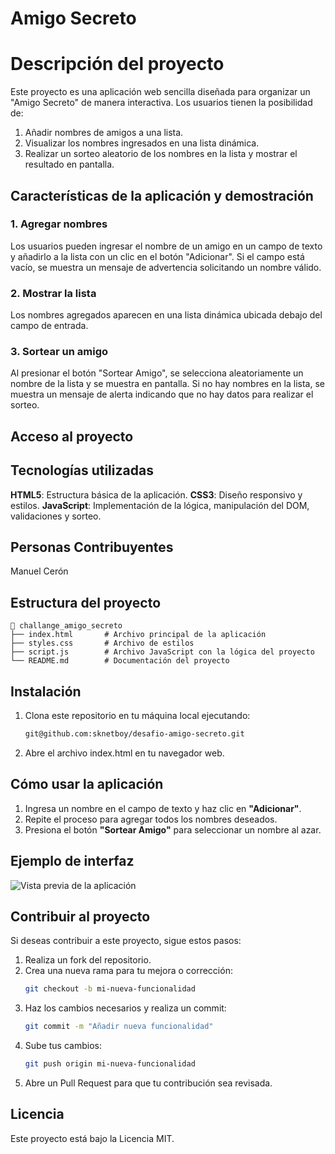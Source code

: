 # Amigo Secreto
# Descripción del proyecto
Este proyecto es una aplicación web sencilla diseñada para organizar un "Amigo Secreto" de manera interactiva. Los usuarios tienen la posibilidad de:

1. Añadir nombres de amigos a una lista.
2. Visualizar los nombres ingresados en una lista dinámica.
3. Realizar un sorteo aleatorio de los nombres en la lista y mostrar el resultado en pantalla.

## Características de la aplicación y demostración
### 1. Agregar nombres
Los usuarios pueden ingresar el nombre de un amigo en un campo de texto y añadirlo a la lista con un clic en el botón "Adicionar".
Si el campo está vacío, se muestra un mensaje de advertencia solicitando un nombre válido.
### 2. Mostrar la lista
Los nombres agregados aparecen en una lista dinámica ubicada debajo del campo de entrada.
### 3. Sortear un amigo
Al presionar el botón "Sortear Amigo", se selecciona aleatoriamente un nombre de la lista y se muestra en pantalla.
Si no hay nombres en la lista, se muestra un mensaje de alerta indicando que no hay datos para realizar el sorteo.

## Acceso al proyecto

## Tecnologías utilizadas
**HTML5**: Estructura básica de la aplicación.
**CSS3**: Diseño responsivo y estilos.
**JavaScript**: Implementación de la lógica, manipulación del DOM, validaciones y sorteo.

## Personas Contribuyentes
Manuel Cerón

## Estructura del proyecto

```
📂 challange_amigo_secreto
├── index.html       # Archivo principal de la aplicación
├── styles.css       # Archivo de estilos
├── script.js        # Archivo JavaScript con la lógica del proyecto
└── README.md        # Documentación del proyecto
```

## Instalación

1. Clona este repositorio en tu máquina local ejecutando:
   ```bash
   git@github.com:sknetboy/desafio-amigo-secreto.git
   ```

2. Abre el archivo index.html en tu navegador web.

## Cómo usar la aplicación

1. Ingresa un nombre en el campo de texto y haz clic en **"Adicionar"**.
2. Repite el proceso para agregar todos los nombres deseados.
3. Presiona el botón **"Sortear Amigo"** para seleccionar un nombre al azar.

## Ejemplo de interfaz

![Vista previa de la aplicación](https://manuelceron.github.io/challange_amigo_secreto/)

## Contribuir al proyecto

Si deseas contribuir a este proyecto, sigue estos pasos:

1. Realiza un fork del repositorio.
2. Crea una nueva rama para tu mejora o corrección:
   ```bash
   git checkout -b mi-nueva-funcionalidad
   ```
3. Haz los cambios necesarios y realiza un commit:
   ```bash
   git commit -m "Añadir nueva funcionalidad"
   ```
4. Sube tus cambios:
   ```bash
   git push origin mi-nueva-funcionalidad
   ```
5. Abre un Pull Request para que tu contribución sea revisada.

## Licencia

Este proyecto está bajo la Licencia MIT.

